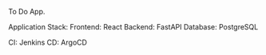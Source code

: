 To Do App.

Application Stack:
Frontend: React
Backend: FastAPI
Database: PostgreSQL

CI: Jenkins
CD: ArgoCD
